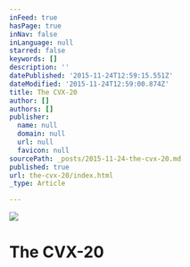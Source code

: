 ```yaml
---
inFeed: true
hasPage: true
inNav: false
inLanguage: null
starred: false
keywords: []
description: ''
datePublished: '2015-11-24T12:59:15.551Z'
dateModified: '2015-11-24T12:59:00.874Z'
title: The CVX-20
author: []
authors: []
publisher:
  name: null
  domain: null
  url: null
  favicon: null
sourcePath: _posts/2015-11-24-the-cvx-20.md
published: true
url: the-cvx-20/index.html
_type: Article

---
```

![](https://the-grid-user-content.s3-us-west-2.amazonaws.com/24310f72-72b5-497c-a214-92b6caf0ee46.JPG)

# The CVX-20